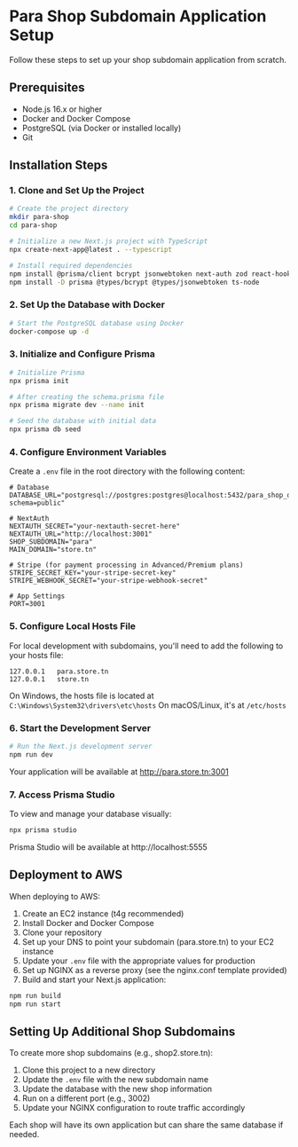 # Para Shop Subdomain Application Setup

Follow these steps to set up your shop subdomain application from scratch.

## Prerequisites

- Node.js 16.x or higher
- Docker and Docker Compose
- PostgreSQL (via Docker or installed locally)
- Git

## Installation Steps

### 1. Clone and Set Up the Project

```bash
# Create the project directory
mkdir para-shop
cd para-shop

# Initialize a new Next.js project with TypeScript
npx create-next-app@latest . --typescript

# Install required dependencies
npm install @prisma/client bcrypt jsonwebtoken next-auth zod react-hook-form @hookform/resolvers lucide-react tailwindcss autoprefixer postcss clsx tailwind-merge axios stripe @headlessui/react cva class-variance-authority
npm install -D prisma @types/bcrypt @types/jsonwebtoken ts-node
```

### 2. Set Up the Database with Docker

```bash
# Start the PostgreSQL database using Docker
docker-compose up -d
```

### 3. Initialize and Configure Prisma

```bash
# Initialize Prisma
npx prisma init

# After creating the schema.prisma file
npx prisma migrate dev --name init

# Seed the database with initial data
npx prisma db seed
```

### 4. Configure Environment Variables

Create a `.env` file in the root directory with the following content:

```env
# Database
DATABASE_URL="postgresql://postgres:postgres@localhost:5432/para_shop_db?schema=public"

# NextAuth
NEXTAUTH_SECRET="your-nextauth-secret-here"
NEXTAUTH_URL="http://localhost:3001"
SHOP_SUBDOMAIN="para"
MAIN_DOMAIN="store.tn"

# Stripe (for payment processing in Advanced/Premium plans)
STRIPE_SECRET_KEY="your-stripe-secret-key"
STRIPE_WEBHOOK_SECRET="your-stripe-webhook-secret"

# App Settings
PORT=3001
```

### 5. Configure Local Hosts File

For local development with subdomains, you'll need to add the following to your hosts file:

```
127.0.0.1   para.store.tn
127.0.0.1   store.tn
```

On Windows, the hosts file is located at `C:\Windows\System32\drivers\etc\hosts`
On macOS/Linux, it's at `/etc/hosts`

### 6. Start the Development Server

```bash
# Run the Next.js development server
npm run dev
```

Your application will be available at http://para.store.tn:3001

### 7. Access Prisma Studio

To view and manage your database visually:

```bash
npx prisma studio
```

Prisma Studio will be available at http://localhost:5555

## Deployment to AWS

When deploying to AWS:

1. Create an EC2 instance (t4g recommended)
2. Install Docker and Docker Compose
3. Clone your repository
4. Set up your DNS to point your subdomain (para.store.tn) to your EC2 instance
5. Update your `.env` file with the appropriate values for production
6. Set up NGINX as a reverse proxy (see the nginx.conf template provided)
7. Build and start your Next.js application:

```bash
npm run build
npm run start
```

## Setting Up Additional Shop Subdomains

To create more shop subdomains (e.g., shop2.store.tn):

1. Clone this project to a new directory
2. Update the `.env` file with the new subdomain name
3. Update the database with the new shop information
4. Run on a different port (e.g., 3002)
5. Update your NGINX configuration to route traffic accordingly

Each shop will have its own application but can share the same database if needed.
